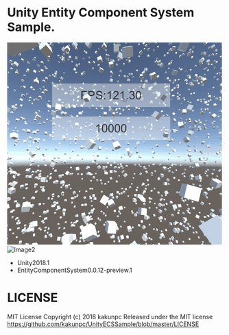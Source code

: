 # Unity Entity Component System Sample.
![Image1](https://raw.githubusercontent.com/kakunpc/UnityECSSample/master/img/ecs1.gif "ECS1")
![Image2](https://raw.githubusercontent.com/kakunpc/UnityECSSample/master/img/ecs2.gif "ECS2")
- Unity2018.1
- EntityComponentSystem0.0.12-preview.1

# LICENSE
MIT License
Copyright (c) 2018 kakunpc
Released under the MIT license
https://github.com/kakunpc/UnityECSSample/blob/master/LICENSE
